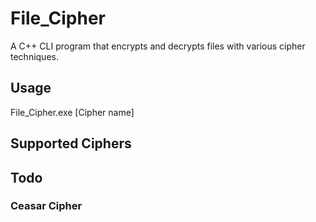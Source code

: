 # File_Cipher

A C++ CLI program that encrypts and decrypts files with various cipher techniques.


## Usage
File_Cipher.exe [Cipher name]


## Supported Ciphers


## Todo
### Ceasar Cipher
